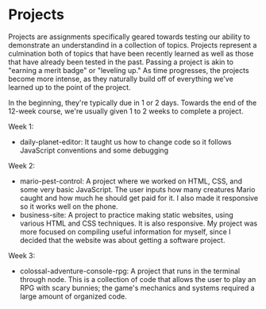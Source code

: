 # Projects

Projects are assignments specifically geared towards testing our ability to demonstrate an understandind in a collection of topics. Projects represent a culmination both of topics that have been recently learned as well as those that have already been tested in the past. Passing a project is akin to "earning a merit badge" or "leveling up." As time progresses, the projects become more intense, as they naturally build off of everything we've learned up to the point of the project.

In the beginning, they're typically due in 1 or 2 days. Towards the end of the 12-week course, we're usually given 1 to 2 weeks to complete a project.

Week 1:
- daily-planet-editor: It taught us how to change code so it follows JavaScript conventions and some debugging

Week 2:
- mario-pest-control: A project where we worked on HTML, CSS, and some very basic JavaScript. The user inputs how many creatures Mario caught and how much he should get paid for it. I also made it responsive so it works well on the phone.
- business-site: A project to practice making static websites, using various HTML and CSS techniques. It is also responsive. My project was more focused on compiling useful information for myself, since I decided that the website was about getting a software project. 

Week 3:
- colossal-adventure-console-rpg: A project that runs in the terminal through node. This is a collection of code that allows the user to play an RPG with scary bunnies; the game's mechanics and systems required a large amount of organized code.
